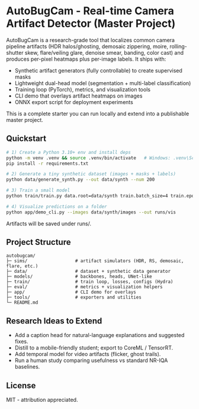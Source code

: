 
# AutoBugCam - Real-time Camera Artifact Detector (Master Project)

AutoBugCam is a research-grade tool that localizes common camera pipeline artifacts
(HDR halos/ghosting, demosaic zippering, moire, rolling-shutter skew, flare/veiling
glare, denoise smear, banding, color cast) and produces per-pixel heatmaps plus
per-image labels. It ships with:

- Synthetic artifact generators (fully controllable) to create supervised masks
- Lightweight dual-head model (segmentation + multi-label classification)
- Training loop (PyTorch), metrics, and visualization tools
- CLI demo that overlays artifact heatmaps on images
- ONNX export script for deployment experiments

This is a complete starter you can run locally and extend into a publishable master project.

## Quickstart

```bash
# 1) Create a Python 3.10+ env and install deps
python -m venv .venv && source .venv/bin/activate   # Windows: .venv\Scripts\activate
pip install -r requirements.txt

# 2) Generate a tiny synthetic dataset (images + masks + labels)
python data/generate_synth.py --out data/synth --num 200

# 3) Train a small model
python train/train.py data.root=data/synth train.batch_size=4 train.epochs=5

# 4) Visualize predictions on a folder
python app/demo_cli.py --images data/synth/images --out runs/vis
```

Artifacts will be saved under runs/.

## Project Structure

```
autobugcam/
├─ sims/                  # artifact simulators (HDR, RS, demosaic, flare, etc.)
├─ data/                  # dataset + synthetic data generator
├─ models/                # backbones, heads, UNet-like
├─ train/                 # train loop, losses, configs (Hydra)
├─ eval/                  # metrics + visualization helpers
├─ app/                   # CLI demo for overlays
├─ tools/                 # exporters and utilities
└─ README.md
```

## Research Ideas to Extend
- Add a caption head for natural-language explanations and suggested fixes.
- Distill to a mobile-friendly student; export to CoreML / TensorRT.
- Add temporal model for video artifacts (flicker, ghost trails).
- Run a human study comparing usefulness vs standard NR-IQA baselines.

## License
MIT - attribution appreciated.

